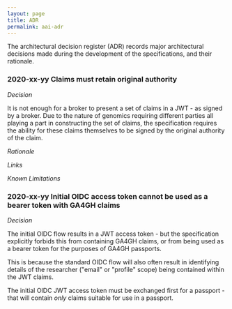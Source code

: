 ```yaml
---
layout: page
title: ADR
permalink: aai-adr
---
```


The architectural decision register (ADR) records major architectural decisions
made during the development of the specifications, and their rationale.


### 2020-xx-yy Claims must retain original authority

*Decision*

It is not enough for a broker to present a set of claims in a JWT - as signed by a
broker. Due to the nature of genomics requiring different parties all playing a part
in constructing the set of claims, the specification requires the ability for these
claims themselves to be signed by the original authority of the claim.

*Rationale*

*Links*

*Known Limitations*




### 2020-xx-yy Initial OIDC access token cannot be used as a bearer token with GA4GH claims

*Decision*

The initial OIDC flow results in a JWT access token - but the specification
explicitly forbids this from containing GA4GH claims, or from being used as a bearer token
for the purposes of GA4GH passports.

This is because the standard OIDC flow will also often result in identifying details of
the researcher ("email" or "profile" scope) being contained within the JWT claims.

The initial OIDC JWT access token must be exchanged first for a passport - that will
contain *only* claims suitable for use in a passport.
